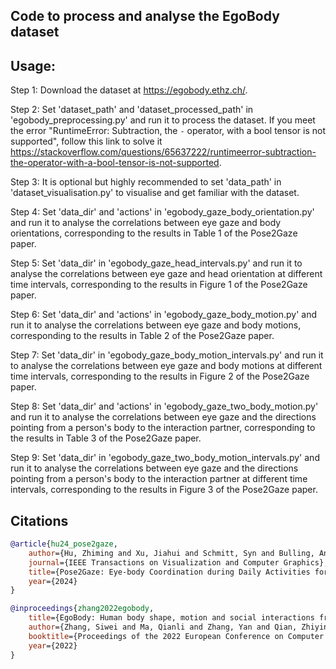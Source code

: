 ## Code to process and analyse the EgoBody dataset


## Usage:
Step 1: Download the dataset at https://egobody.ethz.ch/.

Step 2: Set 'dataset_path' and 'dataset_processed_path' in 'egobody_preprocessing.py' and run it to process the dataset. If you meet the error "RuntimeError: Subtraction, the `-` operator, with a bool tensor is not supported", follow this link to solve it https://stackoverflow.com/questions/65637222/runtimeerror-subtraction-the-operator-with-a-bool-tensor-is-not-supported.

Step 3: It is optional but highly recommended to set 'data_path' in 'dataset_visualisation.py' to visualise and get familiar with the dataset.

Step 4: Set 'data_dir' and 'actions' in 'egobody_gaze_body_orientation.py' and run it to analyse the correlations between eye gaze and body orientations, corresponding to the results in Table 1 of the Pose2Gaze paper.

Step 5: Set 'data_dir' in 'egobody_gaze_head_intervals.py' and run it to analyse the correlations between eye gaze and head orientation at different time intervals, corresponding to the results in Figure 1 of the Pose2Gaze paper.

Step 6: Set 'data_dir' and 'actions' in 'egobody_gaze_body_motion.py' and run it to analyse the correlations between eye gaze and body motions, corresponding to the results in Table 2 of the Pose2Gaze paper.

Step 7: Set 'data_dir' in 'egobody_gaze_body_motion_intervals.py' and run it to analyse the correlations between eye gaze and body motions at different time intervals, corresponding to the results in Figure 2 of the Pose2Gaze paper.

Step 8: Set 'data_dir' and 'actions' in 'egobody_gaze_two_body_motion.py' and run it to analyse the correlations between eye gaze and the directions pointing from a person's body to the interaction partner, corresponding to the results in Table 3 of the Pose2Gaze paper.

Step 9: Set 'data_dir' in 'egobody_gaze_two_body_motion_intervals.py' and run it to analyse the correlations between eye gaze and the directions pointing from a person's body to the interaction partner at different time intervals, corresponding to the results in Figure 3 of the Pose2Gaze paper.


## Citations

```bibtex
@article{hu24_pose2gaze,
	author={Hu, Zhiming and Xu, Jiahui and Schmitt, Syn and Bulling, Andreas},
	journal={IEEE Transactions on Visualization and Computer Graphics}, 
	title={Pose2Gaze: Eye-body Coordination during Daily Activities for Gaze Prediction from Full-body Poses},
	year={2024}
}

@inproceedings{zhang2022egobody,
	title={EgoBody: Human body shape, motion and social interactions from head-mounted devices},
	author={Zhang, Siwei and Ma, Qianli and Zhang, Yan and Qian, Zhiyin and Pollefeys, Marc and Bogo, Federica and Tang, Siyu},
	booktitle={Proceedings of the 2022 European Conference on Computer Vision},
	year={2022}
}
```